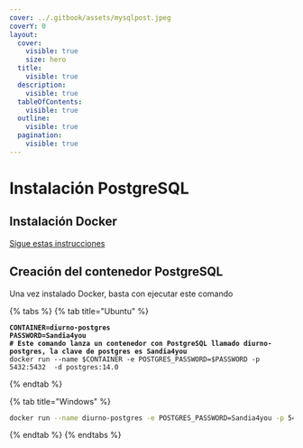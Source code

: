 ```yaml
---
cover: ../.gitbook/assets/mysqlpost.jpeg
coverY: 0
layout:
  cover:
    visible: true
    size: hero
  title:
    visible: true
  description:
    visible: true
  tableOfContents:
    visible: true
  outline:
    visible: true
  pagination:
    visible: true
---
```


# Instalación PostgreSQL

## Instalación Docker

[Sigue estas instrucciones](https://gs0-2.gitbook.io/docker)

## Creación del contenedor PostgreSQL

Una vez instalado Docker, basta con ejecutar este comando

{% tabs %}
{% tab title="Ubuntu" %}
<pre class="language-bash"><code class="lang-bash"><strong>CONTAINER=diurno-postgres
</strong><strong>PASSWORD=Sandia4you
</strong><strong># Este comando lanza un contenedor con PostgreSQL llamado diurno-postgres, la clave de postgres es Sandia4you
</strong>docker run --name $CONTAINER -e POSTGRES_PASSWORD=$PASSWORD -p 5432:5432  -d postgres:14.0
</code></pre>
{% endtab %}

{% tab title="Windows" %}
```bash
docker run --name diurno-postgres -e POSTGRES_PASSWORD=Sandia4you -p 5432:5432  -d postgres:14.0
```
{% endtab %}
{% endtabs %}
